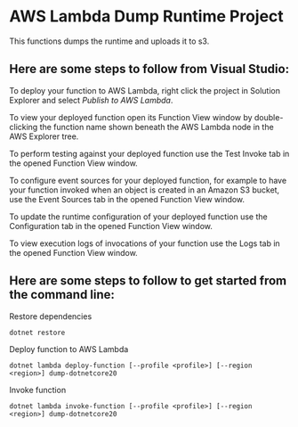 # AWS Lambda Dump Runtime Project
This functions dumps the runtime and uploads it to s3.


## Here are some steps to follow from Visual Studio:

To deploy your function to AWS Lambda, right click the project in Solution Explorer and select *Publish to AWS Lambda*.

To view your deployed function open its Function View window by double-clicking the function name shown beneath the AWS Lambda node in the AWS Explorer tree.

To perform testing against your deployed function use the Test Invoke tab in the opened Function View window.

To configure event sources for your deployed function, for example to have your function invoked when an object is created in an Amazon S3 bucket, use the Event Sources tab in the opened Function View window.

To update the runtime configuration of your deployed function use the Configuration tab in the opened Function View window.

To view execution logs of invocations of your function use the Logs tab in the opened Function View window.

## Here are some steps to follow to get started from the command line:

Restore dependencies
```shell
dotnet restore
```

Deploy function to AWS Lambda
```shell
dotnet lambda deploy-function [--profile <profile>] [--region <region>] dump-dotnetcore20
```

Invoke function
```shell
dotnet lambda invoke-function [--profile <profile>] [--region <region>] dump-dotnetcore20
```

